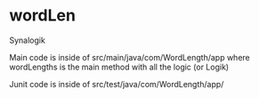 # wordLen
Synalogik

Main code is inside of src/main/java/com/WordLength/app where wordLengths is the main method with all the logic (or Logik)

Junit code is inside of  src/test/java/com/WordLength/app/

